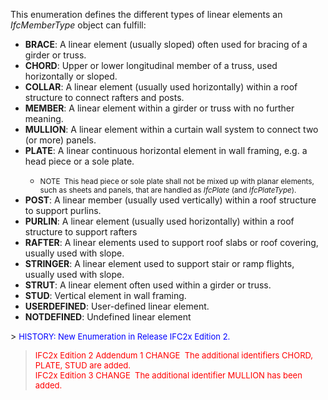﻿This enumeration defines the different types of linear elements an _IfcMemberType_ object can fulfill:

<ul>
  <li><b>BRACE</b>: A linear element (usually sloped)
often used for bracing of a girder or truss.</li>
  <li><b>CHORD</b>: Upper or lower longitudinal
member of a truss, used horizontally or sloped.</li>
  <li><b>COLLAR</b>: A linear element (usually used
horizontally) within a roof structure to connect rafters and posts.</li>
  <li><b>MEMBER</b>: A linear element within a girder
or truss with no further meaning.</li>
  <li><b>MULLION</b>: A linear element within a
curtain wall system to connect two (or more) panels.</li>
  <li><b>PLATE</b>: A&nbsp;linear continuous
horizontal
element in wall framing, e.g. a head piece or a sole plate.</li>
  <ul>
    <li><small>NOTE &nbsp;This head piece or sole plate
shall not be mixed up with planar elements, such as sheets and panels,
that are handled as <i>IfcPlate</i> (and <i>IfcPlateType</i>).<br>
      </small></li>
  </ul>
  <li><b>POST</b>: A linear member (usually used
vertically) within a roof structure to support purlins.</li>
  <li><b>PURLIN</b>: A linear element (usually used
horizontally) within a roof structure to support rafters</li>
  <li><b>RAFTER</b>: A linear elements used to
support roof slabs or roof covering, usually used with slope.</li>
  <li><b>STRINGER</b>: A linear element used to
support stair or ramp flights, usually used with slope.</li>
  <li><b>STRUT</b>: A linear element often used
within a girder or truss.</li>
  <li><b>STUD</b>: Vertical element in wall framing.</li>
  <li><b>USERDEFINED</b>: User-defined linear element.</li>
  <li><b>NOTDEFINED</b>: Undefined linear element</li>
</ul>
> <font color="#0000ff" size="-1">
HISTORY: New Enumeration in Release IFC2x Edition 2. </font>

> <font color="#ff0000" size="-1">IFC2x
Edition 2
Addendum 1 CHANGE&nbsp; The additional identifiers CHORD, PLATE,
STUD are
added.<br>
IFC2x Edition 3 CHANGE &nbsp;The additional identifier MULLION has
been
added. </font>
